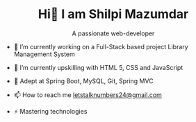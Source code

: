 <h1 align="center"> Hi👋 I am Shilpi Mazumdar </h1>

<p align="center"> A passionate web-developer </p>

* 🔭 I’m currently working on a Full-Stack based project Library Management System

* 🌱 I’m currently upskilling with HTML 5, CSS and JavaScript

* 🌱 Adept at Spring Boot, MySQL, Git, Spring MVC

* 📫 How to reach me letstalknumbers24@gmail.com

* ⚡ Mastering technologies  
